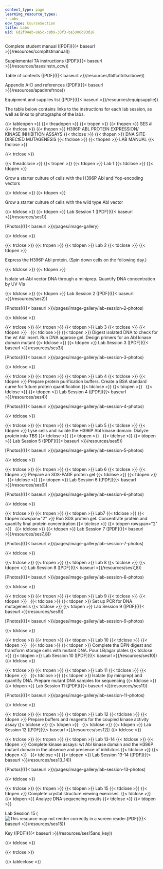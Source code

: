 ```yaml
---
content_type: page
learning_resource_types:
- Labs
ocw_type: CourseSection
title: Labs
uid: 6d2f04eb-8a5c-c8b9-30f3-ba5006d83d16
---
```


Complete student manual ([PDF]({{< baseurl >}}/resources/compltstmanual))

Supplemental TA instructions ([PDF]({{< baseurl >}}/resources/tasesinstn_ocw))

Table of contents ([PDF]({{< baseurl >}}/resources/tblfcntntsnlbove))

Appendix A-D and references ([PDF]({{< baseurl >}}/resources/apadnrefrnce))

Equipment and supplies list ([PDF]({{< baseurl >}}/resources/equipsupplie))

The table below contains links to the instructions for each lab session, as well as links to photographs of the labs.

{{< tableopen >}}
{{< theadopen >}}
{{< tropen >}}
{{< thopen >}}
SES #
{{< thclose >}}
{{< thopen >}}
H396P ABL PROTEIN EXPRESSION/ KINASE INHIBITION ASSAYS
{{< thclose >}}
{{< thopen >}}
DNA SITE-DIRECtED MUTAGENESIS
{{< thclose >}}
{{< thopen >}}
LAB MANUAL
{{< thclose >}}

{{< trclose >}}

{{< theadclose >}}
{{< tropen >}}
{{< tdopen >}}
Lab 1
{{< tdclose >}}
{{< tdopen >}}


Grow a starter culture of cells with the H396P Abl and Yop-encoding vectors


{{< tdclose >}}
{{< tdopen >}}


Grow a starter culture of cells with the wild type Abl vector


{{< tdclose >}}
{{< tdopen >}}
Lab Session 1 ([PDF]({{< baseurl >}}/resources/ses1))

[Photos]({{< baseurl >}}/pages/image-gallery)


{{< tdclose >}}

{{< trclose >}}
{{< tropen >}}
{{< tdopen >}}
Lab 2
{{< tdclose >}}
{{< tdopen >}}


Express the H396P Abl protein. (Spin down cells on the following day.)


{{< tdclose >}}
{{< tdopen >}}


Isolate wt-Abl vector DNA through a miniprep. Quantify DNA concentration by UV-Vis


{{< tdclose >}}
{{< tdopen >}}
Lab Session 2 ([PDF]({{< baseurl >}}/resources/ses2))

[Photos]({{< baseurl >}}/pages/image-gallery/lab-session-2-photos)


{{< tdclose >}}

{{< trclose >}}
{{< tropen >}}
{{< tdopen >}}
Lab 3
{{< tdclose >}}
{{< tdopen >}}
 
{{< tdclose >}}
{{< tdopen >}}
Digest isolated DNA to check for the wt Abl insert. Run DNA agarose gel. Design primers for an Abl kinase domain mutant
{{< tdclose >}}
{{< tdopen >}}
Lab Session 3 ([PDF]({{< baseurl >}}/resources/ses3))

[Photos]({{< baseurl >}}/pages/image-gallery/lab-session-3-photos)


{{< tdclose >}}

{{< trclose >}}
{{< tropen >}}
{{< tdopen >}}
Lab 4
{{< tdclose >}}
{{< tdopen >}}
Prepare protein purification buffers. Create a BSA standard curve for future protein quantification
{{< tdclose >}}
{{< tdopen >}}
 
{{< tdclose >}}
{{< tdopen >}}
Lab Session 4 ([PDF]({{< baseurl >}}/resources/ses4))

[Photos]({{< baseurl >}}/pages/image-gallery/lab-session-4-photos)


{{< tdclose >}}

{{< trclose >}}
{{< tropen >}}
{{< tdopen >}}
Lab 5
{{< tdclose >}}
{{< tdopen >}}
Lyse cells and isolate the H396P Abl kinase domain. Dialyze protein into TBS
{{< tdclose >}}
{{< tdopen >}}
 
{{< tdclose >}}
{{< tdopen >}}
Lab Session 5 ([PDF]({{< baseurl >}}/resources/ses5))

[Photos]({{< baseurl >}}/pages/image-gallery/lab-session-5-photos)


{{< tdclose >}}

{{< trclose >}}
{{< tropen >}}
{{< tdopen >}}
Lab 6
{{< tdclose >}}
{{< tdopen >}}
Prepare an SDS-PAGE protein gel
{{< tdclose >}}
{{< tdopen >}}
 
{{< tdclose >}}
{{< tdopen >}}
Lab Session 6 ([PDF]({{< baseurl >}}/resources/ses6))

[Photos]({{< baseurl >}}/pages/image-gallery/lab-session-6-photos)


{{< tdclose >}}

{{< trclose >}}
{{< tropen >}}
{{< tdopen >}}
Lab7
{{< tdclose >}}
{{< tdopen rowspan="2" >}}
Run SDS protein gel. Concentrate protein and quantify final protein concentration
{{< tdclose >}}
{{< tdopen rowspan="2" >}}
 
{{< tdclose >}}
{{< tdopen >}}
Lab Session 7 ([PDF]({{< baseurl >}}/resources/ses7_8))

[Photos]({{< baseurl >}}/pages/image-gallery/lab-session-7-photos)


{{< tdclose >}}

{{< trclose >}}
{{< tropen >}}
{{< tdopen >}}
Lab 8
{{< tdclose >}}
{{< tdopen >}}
Lab Session 8 ([PDF]({{< baseurl >}}/resources/ses7_8))

[Photos]({{< baseurl >}}/pages/image-gallery/lab-session-8-photos)


{{< tdclose >}}

{{< trclose >}}
{{< tropen >}}
{{< tdopen >}}
Lab 9
{{< tdclose >}}
{{< tdopen >}}
 
{{< tdclose >}}
{{< tdopen >}}
Set up PCR for DNA mutagenesis
{{< tdclose >}}
{{< tdopen >}}
Lab Session 9 ([PDF]({{< baseurl >}}/resources/ses9))

[Photos]({{< baseurl >}}/pages/image-gallery/lab-session-9-photos)


{{< tdclose >}}

{{< trclose >}}
{{< tropen >}}
{{< tdopen >}}
Lab 10
{{< tdclose >}}
{{< tdopen >}}
 
{{< tdclose >}}
{{< tdopen >}}
Complete the DPN digest and transform storage cells with mutant DNA. Pour LB/agar plates
{{< tdclose >}}
{{< tdopen >}}
Lab Session 10 ([PDF]({{< baseurl >}}/resources/ses10))
{{< tdclose >}}

{{< trclose >}}
{{< tropen >}}
{{< tdopen >}}
Lab 11
{{< tdclose >}}
{{< tdopen >}}
 
{{< tdclose >}}
{{< tdopen >}}
Isolate (by miniprep) and quantify DNA. Prepare mutant DNA samples for sequencing
{{< tdclose >}}
{{< tdopen >}}
Lab Session 11 ([PDF]({{< baseurl >}}/resources/ses11))

[Photos]({{< baseurl >}}/pages/image-gallery/lab-session-11-photos)


{{< tdclose >}}

{{< trclose >}}
{{< tropen >}}
{{< tdopen >}}
Lab 12
{{< tdclose >}}
{{< tdopen >}}
Prepare buffers and reagents for the coupled kinase activity assay
{{< tdclose >}}
{{< tdopen >}}
 
{{< tdclose >}}
{{< tdopen >}}
Lab Session 12 ([PDF]({{< baseurl >}}/resources/ses12))
{{< tdclose >}}

{{< trclose >}}
{{< tropen >}}
{{< tdopen >}}
Lab 13-14
{{< tdclose >}}
{{< tdopen >}}
Complete kinase assays: wt Abl kinase domain and the H396P mutant domain in the absence and presence of inhibitors
{{< tdclose >}}
{{< tdopen >}}
 
{{< tdclose >}}
{{< tdopen >}}
Lab Session 13-14 ([PDF]({{< baseurl >}}/resources/ses13_14))

[Photos]({{< baseurl >}}/pages/image-gallery/lab-session-13-photos)


{{< tdclose >}}

{{< trclose >}}
{{< tropen >}}
{{< tdopen >}}
Lab 15
{{< tdclose >}}
{{< tdopen >}}
Complete crystal structure viewing exercises.
{{< tdclose >}}
{{< tdopen >}}
Analyze DNA sequencing results
{{< tdclose >}}
{{< tdopen >}}


Lab Session 15 (![This resource may not render correctly in a screen reader.](/images/inacessible.gif)[PDF]({{< baseurl >}}/resources/ses15))

Key ([PDF]({{< baseurl >}}/resources/ses15ans_key))


{{< tdclose >}}

{{< trclose >}}

{{< tableclose >}}